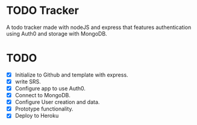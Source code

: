 # TODO Tracker

A todo tracker made with nodeJS and express that features authentication using Auth0 and storage with MongoDB.


# TODO
- [x] Initialize to Github and template with express.
- [x] write SRS.
- [x] Configure app to use Auth0.
- [x] Connect to MongoDB.
- [x] Configure User creation and data.
- [x] Prototype functionality.
- [x] Deploy to Heroku
